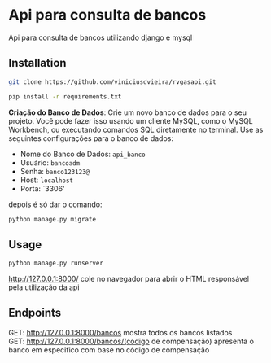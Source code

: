 # Api para consulta de bancos

Api para consulta de bancos utilizando django e mysql

## Installation


```bash
git clone https://github.com/viniciusdvieira/rvgasapi.git
```
```bash
pip install -r requirements.txt
```
**Criação do Banco de Dados**: Crie um novo banco de dados para o seu projeto. Você pode fazer isso usando um cliente MySQL, como o MySQL Workbench, ou executando comandos SQL diretamente no terminal. Use as seguintes configurações para o banco de dados:

   - Nome do Banco de Dados: `api_banco`
   - Usuário: `bancoadm`
   - Senha: `banco123123@`
   - Host: `localhost`
   - Porta: `3306'  

depois é só dar o comando:
```bash
python manage.py migrate
```

## Usage

```bash
python manage.py runserver
```
http://127.0.0.1:8000/ cole no navegador para abrir o HTML responsável pela utilização da api
## Endpoints
GET: http://127.0.0.1:8000/bancos mostra todos os bancos listados  
GET: http://127.0.0.1:8000/bancos/(codigo de compensação) apresenta o banco em especifico com base no código de compensação
